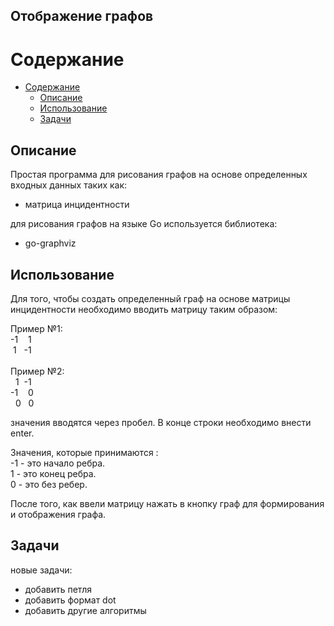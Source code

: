 ## Отображение графов

# Содержание
- [Содержание](#содержание)
  - [Описание](#описание)
  - [Использование](#использование)
  - [Задачи](#задачи)
  
## Описание
Простая программа для рисования графов на основе определенных входных данных таких как:
- матрица инцидентности

для рисования графов на языке Go используется библиотека:
- go-graphviz

## Использование
Для того, чтобы создать определенный граф на основе матрицы инцидентности необходимо вводить
матрицу таким образом:

Пример №1: <br />
     -1 &nbsp;&nbsp; 1 <br />
&nbsp;1 &nbsp;      -1 <br />
<br />
Пример №2: <br />
&nbsp; 1 &nbsp;-1 <br />
      -1 &nbsp;&nbsp; 0 <br />
&nbsp; 0 &nbsp; 0 <br />

значения вводятся через пробел. В конце строки необходимо внести enter.

Значения, которые принимаются :  <br />
-1 - это начало ребра.  <br />
 1 - это конец ребра. <br />
 0 - это без ребер.  <br />

После того, как ввели матрицу нажать в кнопку граф для формирования и отображения графа. 

## Задачи
новые задачи:
- добавить петля
- добавить формат dot
- добавить другие алгоритмы
